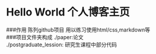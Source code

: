 # Hello World  个人博客主页
###作用
陈列github项目
用以练习使用html/css,markdown等  
###项目文件夹构成
./paper:论文  
./postgraduate_lession: 研究生课程中部分代码
